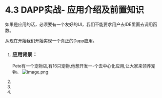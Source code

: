 # 4.3 DAPP实战- 应用介绍及前置知识

如果是应用的话，必须要有一个友好的UI，我们不能要求用户去IDE里面去调用函数。

从现在开始我们开始实现一个真正的Dapp应用。

1. ### 应用背景：

   Pete有一个宠物店,有16只宠物,他想开发一-个去中心化应用,让大家来领养宠物。
   ![image.png](https://upload-images.jianshu.io/upload_images/7220971-7828582cca0d4887.png?imageMogr2/auto-orient/strip%7CimageView2/2/w/1240)

2. 
3. 
4. 





